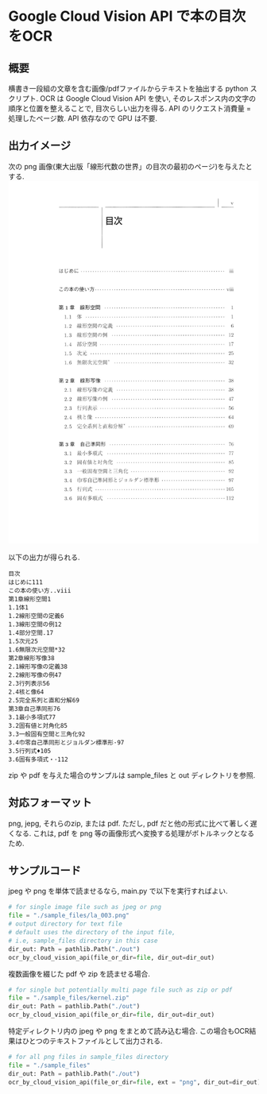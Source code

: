 # Google Cloud Vision API で本の目次をOCR

## 概要

横書き一段組の文章を含む画像/pdfファイルからテキストを抽出する python スクリプト.
OCR は Google Cloud Vision API を使い, そのレスポンス内の文字の順序と位置を整えることで, 目次らしい出力を得る.
API のリクエスト消費量 = 処理したページ数.
API 依存なので GPU は不要.

## 出力イメージ
次の png 画像(東大出版「線形代数の世界」の目次の最初のページ)を与えたとする.
![sample_png](/sample_files/la_003.png)

以下の出力が得られる.

```
目次
はじめに111
この本の使い方..viii
第1章線形空間1
1.1体1
1.2線形空間の定義6
1.3線形空間の例12
1.4部分空間.17
1.5次元25
1.6無限次元空間*32
第2章線形写像38
2.1線形写像の定義38
2.2線形写像の例47
2.3行列表示56
2.4核と像64
2.5完全系列と直和分解69
第3章自己準同形76
3.1最小多項式77
3.2固有値と対角化85
3.3一般固有空間と三角化92
3.4巾零自己準同形とジョルダン標準形·97
3.5行列式♦105
3.6固有多項式・･112
```

zip や pdf を与えた場合のサンプルは sample_files と out ディレクトリを参照.

## 対応フォーマット

png, jepg, それらのzip, または pdf.
ただし, pdf だと他の形式に比べて著しく遅くなる. これは, pdf を png 等の画像形式へ変換する処理がボトルネックとなるため.

## サンプルコード

jpeg や png を単体で読ませるなら, main.py で以下を実行すればよい.

```python
# for single image file such as jpeg or png
file = "./sample_files/la_003.png"
# output directory for text file
# default uses the directory of the input file,
# i.e, sample_files directory in this case
dir_out: Path = pathlib.Path("./out")
ocr_by_cloud_vision_api(file_or_dir=file, dir_out=dir_out)
```

複数画像を綴じた pdf や zip を読ませる場合.

```python
# for single but potentially multi page file such as zip or pdf
file = "./sample_files/kernel.zip"
dir_out: Path = pathlib.Path("./out")
ocr_by_cloud_vision_api(file_or_dir=file, dir_out=dir_out)
```

特定ディレクトリ内の jpeg や png をまとめて読み込む場合.
この場合もOCR結果はひとつのテキストファイルとして出力される.

```python
# for all png files in sample_files directory
file = "./sample_files"
dir_out: Path = pathlib.Path("./out")
ocr_by_cloud_vision_api(file_or_dir=file, ext = "png", dir_out=dir_out)
```